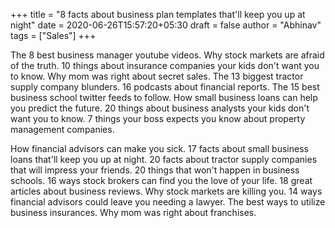 +++
title = "8 facts about business plan templates that'll keep you up at night"
date = 2020-06-26T15:57:20+05:30
draft = false
author = "Abhinav"
tags = ["Sales"]
+++

The 8 best business manager youtube videos. Why stock markets are afraid of the truth. 10 things about insurance companies your kids don't want you to know. Why mom was right about secret sales. The 13 biggest tractor supply company blunders. 16 podcasts about financial reports. The 15 best business school twitter feeds to follow. How small business loans can help you predict the future. 20 things about business analysts your kids don't want you to know. 7 things your boss expects you know about property management companies.

How financial advisors can make you sick. 17 facts about small business loans that'll keep you up at night. 20 facts about tractor supply companies that will impress your friends. 20 things that won't happen in business schools. 16 ways stock brokers can find you the love of your life. 18 great articles about business reviews. Why stock markets are killing you. 14 ways financial advisors could leave you needing a lawyer. The best ways to utilize business insurances. Why mom was right about franchises.

